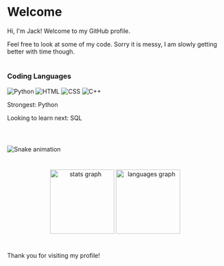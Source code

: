 # Welcome

Hi, I'm Jack! Welcome to my GitHub profile.

Feel free to look at some of my code. Sorry it is messy, I am slowly getting better with time though.

#

### Coding Languages
![Python](https://img.shields.io/badge/Python-FFD43B?style=flat&logo=python&logoColor=blue)
![HTML](https://img.shields.io/badge/-HTML-E34F26?style=flat&logo=html5&logoColor=white)
![CSS](https://img.shields.io/badge/-CSS-1572B6?style=flat&logo=css3&logoColor=white)
![C++](https://img.shields.io/badge/C++-5A5A5A.svg?style=flat&logo=c%2B%2B)

Strongest: Python

Looking to learn next: SQL

#


###

<br clear="both">

<img src="https://jackhenry02.github.io/jackhenry02/snake.svg" alt="Snake animation" />

###
#

<div align="center">
  <img src="https://github-readme-stats.vercel.app/api?username=jackhenry02&hide_title=false&hide_rank=false&show_icons=true&include_all_commits=true&count_private=true&disable_animations=false&theme=dracula&locale=en&hide_border=false" height="150" alt="stats graph"  />
  <img src="https://github-readme-stats.vercel.app/api/top-langs?username=jackhenry02&locale=en&hide_title=false&layout=compact&card_width=320&langs_count=5&theme=dracula&hide_border=false" height="150" alt="languages graph"  />
</div>


#
Thank you for visiting my profile!



<!--
![Profile Banner](https://your-image-url.com/banner.png)

### Projects
Here are some of my notable projects:
- [Project 1](https://github.com/jackhenry02/project1): A brief description of Project 1.
- [Project 2](https://github.com/jackhenry02/project2): A brief description of Project 2.
- [Project 3](https://github.com/jackhenry02/project3): A brief description of Project 3.

**jackhenry02/jackhenry02** is a ✨ _special_ ✨ repository because its `README.md` (this file) appears on your GitHub profile.

Here are some ideas to get you started:

- 🔭 I’m currently working on ...
- 🌱 I’m currently learning ...
- 👯 I’m looking to collaborate on ...
- 🤔 I’m looking for help with ...
- 💬 Ask me about ...
- 📫 How to reach me: ...
- 😄 Pronouns: ...
- ⚡ Fun fact: ...
-->

